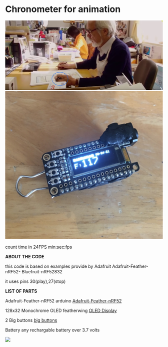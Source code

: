 # Chronometer for animation

![image02](https://github.com/Roboxtools/AnimationChronometer24FPS/blob/master/miyasaki.jpg)
![image01](https://github.com/Roboxtools/AnimationChronometer24FPS/blob/master/IMG_9471.JPG?raw=true)

count time in 24FPS min:sec:fps 


**ABOUT THE CODE**

this code is based on examples provide by Adafruit
Adafruit-Feather-nRF52- Bluefruit-nRF52832

it uses pins
30(play),27(stop)


**LIST OF PARTS**
 
Adafruit-Feather-nRF52 arduino
[Adafruit-Feather-nRF52](https://www.amazon.co.uk/Adafruit-Feather-nRF52-Bluefruit-nRF52832/dp/B07DM1WVM3/ref=sr_1_1?s=electronics&ie=UTF8&qid=1548008745&sr=1-1&keywords=adafruit+nrf52)

128x32 Monochrome OLED featherwing
[OLED Display](https://www.adafruit.com/product/2900)

2 Big buttons 
[big buttons](https://www.adafruit.com/product/1119)

Battery
any rechargable battery over 3.7 volts 

[![](https://www.youtube.com/watch?v=-wMOewENW90)](https://www.youtube.com/watch?v=-wMOewENW90 "")

